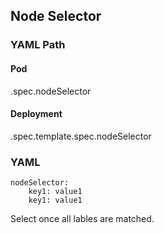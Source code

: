 ## Node Selector

### YAML Path 

#### Pod 

.spec.nodeSelector

#### Deployment

.spec.template.spec.nodeSelector


### YAML 

```
nodeSelector:
    key1: value1
    key1: value1
```

Select once all lables are matched.

